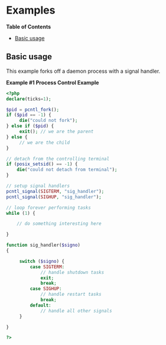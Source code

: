Examples
========

**Table of Contents**

-   [Basic usage](/pcntl/examples.html#Basic%20usage)

Basic usage
-----------

This example forks off a daemon process with a signal handler.

**Example \#1 Process Control Example**

``` php
<?php
declare(ticks=1);

$pid = pcntl_fork();
if ($pid == -1) {
     die("could not fork"); 
} else if ($pid) {
     exit(); // we are the parent 
} else {
     // we are the child
}

// detach from the controlling terminal
if (posix_setsid() == -1) {
    die("could not detach from terminal");
}

// setup signal handlers
pcntl_signal(SIGTERM, "sig_handler");
pcntl_signal(SIGHUP, "sig_handler");

// loop forever performing tasks
while (1) {

    // do something interesting here

}

function sig_handler($signo) 
{

     switch ($signo) {
         case SIGTERM:
             // handle shutdown tasks
             exit;
             break;
         case SIGHUP:
             // handle restart tasks
             break;
         default:
             // handle all other signals
     }

}

?>
```
